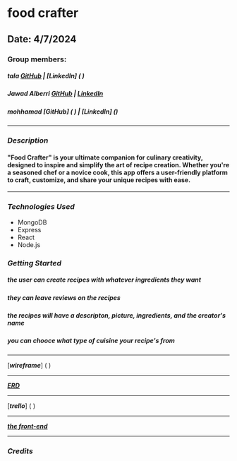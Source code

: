 # food crafter

## Date: 4/7/2024

### Group members:

##### tala [GitHub](https://github.com/Talal146) | [LinkedIn] ( )

##### Jawad Alberri [GitHub](https://github.com/jawadbri) | [LinkedIn](https://www.linkedin.com/in/jawadalberri/)

##### mohhamad [GitHub] ( ) | [LinkedIn] ()

---

### **_Description_**

#### "Food Crafter" is your ultimate companion for culinary creativity, designed to inspire and simplify the art of recipe creation. Whether you're a seasoned chef or a novice cook, this app offers a user-friendly platform to craft, customize, and share your unique recipes with ease.

---

### **_Technologies Used_**

- MongoDB
- Express
- React
- Node.js

### **_Getting Started_**

##### the user can create recipes with whatever ingredients they want

##### they can leave reviews on the recipes

##### the recipes will have a descripton, picture, ingredients, and the creator's name

##### you can chooce what type of cuisine your recipe's from

---

[**_wireframe_**] ( )

---

[**_ERD_**](https://drive.google.com/file/d/1Wjl5sS7x-iTwuP1lkzwSzUpzkRCm0stC/view)

---

[**_trello_**] ( )

---

[**_the front-end_**](https://github.com/Talal146/Food-Crafter--Front-end)

---

### **_Credits_**

###
